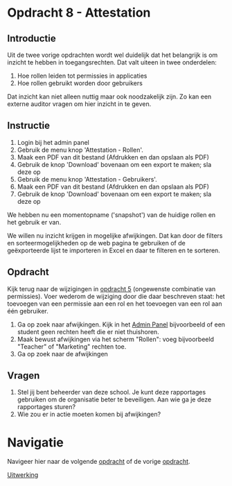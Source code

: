 # Opdracht 8 - Attestation

## Introductie

Uit de twee vorige opdrachten wordt wel duidelijk dat het belangrijk is om inzicht te hebben in toegangsrechten. Dat
valt
uiteen in twee onderdelen:

1. Hoe rollen leiden tot permissies in applicaties
2. Hoe rollen gebruikt worden door gebruikers

Dat inzicht kan niet alleen nuttig maar ook noodzakelijk zijn. Zo kan een externe auditor vragen om hier inzicht in te
geven.

## Instructie

1. Login bij het admin panel
2. Gebruik de menu knop 'Attestation - Rollen'.
3. Maak een PDF van dit bestand (Afdrukken en dan opslaan als PDF)
4. Gebruik de knop 'Download' bovenaan om een export te maken; sla deze op
5. Gebruik de menu knop 'Attestation - Gebruikers'.
6. Maak een PDF van dit bestand (Afdrukken en dan opslaan als PDF)
7. Gebruik de knop 'Download' bovenaan om een export te maken; sla deze op

We hebben nu een momentopname ('snapshot') van de huidige rollen en het gebruik er van.

We willen nu inzicht krijgen in mogelijke afwijkingen. Dat kan door de filters en sorteermogelijkheden op de web pagina
te gebruiken of de geëxporteerde lijst te importeren in Excel en daar te filteren en te sorteren.

## Opdracht

Kijk terug naar de wijzigingen in [opdracht 5](./Oefening%2005.MD) (ongewenste combinatie van permissies). Voer wederom
de wijziging door die daar beschreven staat: het toevoegen van een permissie aan een rol en het toevoegen van een rol
aan één gebruiker.

1. Ga op zoek naar afwijkingen. Kijk in het [Admin Panel](http://admin.docker/intranet) bijvoorbeeld of een student 
   geen rechten heeft die er niet thuishoren.
2. Maak bewust afwijkingen via het scherm "Rollen": voeg bijvoorbeeld "Teacher" of "Marketing" rechten toe.
3. Ga op zoek naar de afwijkingen

## Vragen

1. Stel jij bent beheerder van deze school. Je kunt deze rapportages gebruiken om de organisatie beter te beveiligen.
   Aan wie ga je deze rapportages sturen?
2. Wie zou er in actie moeten komen bij afwijkingen?

# Navigatie

Navigeer hier naar de volgende [opdracht](./Oefening%2009.MD) of de vorige [opdracht](./Oefening%2007.MD).

[Uitwerking](./Oplossingen-08.MD)
